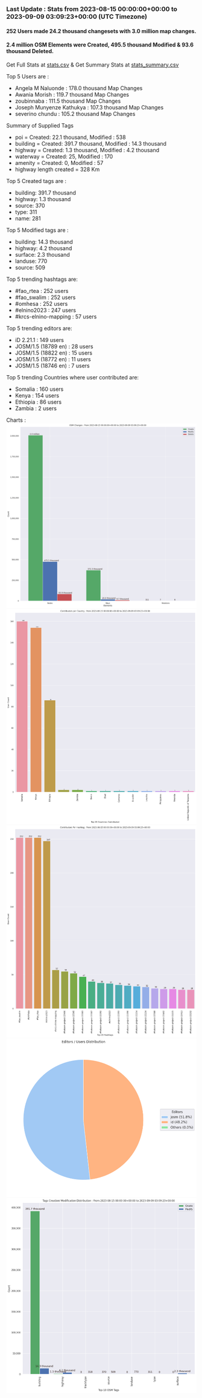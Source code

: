 ### Last Update : Stats from 2023-08-15 00:00:00+00:00 to 2023-09-09 03:09:23+00:00 (UTC Timezone)

#### 252 Users made 24.2 thousand changesets with 3.0 million map changes.
#### 2.4 million OSM Elements were Created, 495.5 thousand Modified & 93.6 thousand Deleted.
Get Full Stats at [stats.csv](/stats/elinino2023/Daily/stats.csv)
 & Get Summary Stats at [stats_summary.csv](/stats/elinino2023/Daily/stats_summary.csv)

Top 5 Users are : 
- Angela M Naluonde : 178.0 thousand Map Changes
- Awania Morish : 119.7 thousand Map Changes
- zoubinnaba : 111.5 thousand Map Changes
- Joseph Munyenze Kathukya : 107.3 thousand Map Changes
- severino chundu : 105.2 thousand Map Changes

Summary of Supplied Tags
- poi = Created: 22.1 thousand, Modified : 538
- building = Created: 391.7 thousand, Modified : 14.3 thousand
- highway = Created: 1.3 thousand, Modified : 4.2 thousand
- waterway = Created: 25, Modified : 170
- amenity = Created: 0, Modified : 57
- highway length created = 328 Km


Top 5 Created tags are :
- building: 391.7 thousand
- highway: 1.3 thousand
- source: 370
- type: 311
- name: 281


Top 5 Modified tags are :
- building: 14.3 thousand
- highway: 4.2 thousand
- surface: 2.3 thousand
- landuse: 770
- source: 509


Top 5 trending hashtags are:
- #fao_rtea : 252 users
- #fao_swalim : 252 users
- #omhesa : 252 users
- #elnino2023 : 247 users
- #krcs-elnino-mapping : 57 users


Top 5 trending editors are:
- iD 2.21.1 : 149 users
- JOSM/1.5 (18789 en) : 28 users
- JOSM/1.5 (18822 en) : 15 users
- JOSM/1.5 (18772 en) : 11 users
- JOSM/1.5 (18746 en) : 7 users


Top 5 trending Countries where user contributed are:
- Somalia : 160 users
- Kenya : 154 users
- Ethiopia : 86 users
- Zambia : 2 users


 Charts : 
![Alt text](./stats_osm_changes.png) 
![Alt text](./stats_users_per_country.png) 
![Alt text](./stats_users_per_hashtag.png) 
![Alt text](./stats_editors_pie_chart.png) 
![Alt text](./stats_tags.png) 
